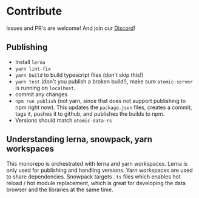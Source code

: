 # Contribute

Issues and PR's are welcome!
And join our [Discord][discord-url]!

[discord-badge]: https://img.shields.io/discord/723588174747533393.svg?logo=discord
[discord-url]: https://discord.gg/a72Rv2P

## Publishing

- Install `lerna`
- `yarn lint-fix`
- `yarn build` to build typescript files (don't skip this!)
- `yarn test` (don't you publish a broken build!), make sure `atomic-server` is running on `localhost`.
- commit any changes
- `npm run publish` (not yarn, since that does not support publishing to npm right now). This updates the `package.json` files, creates a commit, tags it, pushes it to github, and publishes the builds to npm.
- Versions should match `atomic-data-rs`

## Understanding lerna, snowpack, yarn workspaces

This monorepo is orchestrated with lerna and yarn workspaces.
Lerna is only used for publishing and handling versions.
Yarn workspaces are used to share dependencies.
Snowpack targets `.ts` files which enables hot reload / hot module replacement, which is great for developing the data browser and the libraries at the same time.
